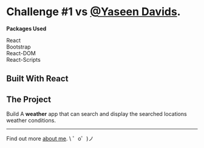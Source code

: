Challenge #1 vs [@Yaseen Davids](https://github.com/Yaseen-Davids).
=================

**Packages Used**

React  
Bootstrap  
React-DOM  
React-Scripts    

## Built With React



The Project
------------
Build A **weather** app that can search and display the searched locations weather conditions.

-------------------
Find out more [about me](https://linkedin.com/in/nkosi-tauro).
\ ゜o゜)ノ
